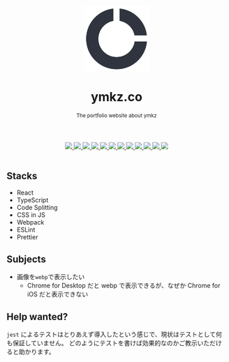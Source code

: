 <div align="center">
  <img src="docs/logo.png" width="150px">
  <h1 align="center">ymkz.co</h1>
  <sup align="center">The portfolio website about ymkz</sup>
  <br />
  <br />
  <br />
</div>
<p align="center">
  <a href="https://circleci.com/gh/ymkz/ymkz.co">
    <img src="https://flat.badgen.net/circleci/github/ymkz/ymkz.co">
  </a>
  <a href="https://github.com/Microsoft/TypeScript">
    <img src="https://flat.badgen.net/badge/powered%20by/TypeScript/294E80">
  </a>
  <a href="https://eslint.org/">
    <img src="https://flat.badgen.net/badge/lint%20with/eslint/4b32c3">
  </a>
  <a href="https://prettier.io/">
    <img src="https://flat.badgen.net/badge/format%20with/prettier/ff69b4">
  </a>
  <a href="https://emotion.sh/">
    <img src="https://flat.badgen.net/badge/styled%20with/emotion/48c8e8">
  </a>
  <a href="https://github.com/facebook/jest">
    <img src="https://flat.badgen.net/badge/tested%20with/jest/99424f">
  </a>
  <a href="https://codecov.io/gh/ymkz/ymkz.co">
    <img src="https://flat.badgen.net/codecov/c/github/ymkz/ymkz.co">
  </a>
  <a href="https://dashboard.cypress.io/#/projects/juwz5e/">
    <img src="https://img.shields.io/badge/cypress.io-tests-green.svg?style=flat-square">
  </a>
  <a href="https://percy.io/ymkz/ymkz.co/">
    <img src="https://flat.badgen.net/badge/percy/visual%20review/5c007b">
  </a>
  <a href="https://lgtm.com/projects/g/ymkz/ymkz.co/alerts/">
    <img src="https://img.shields.io/lgtm/alerts/g/ymkz/ymkz.co.svg?logo=lgtm&logoWidth=18&style=flat-square">
  </a>
  <a href="https://lgtm.com/projects/g/ymkz/ymkz.co/context:javascript">
    <img src="https://img.shields.io/lgtm/grade/javascript/g/ymkz/ymkz.co.svg?logo=lgtm&logoWidth=18&style=flat-square">
  </a>
  <a href="https://app.dependabot.com/accounts/ymkz/repos/141908100/">
    <img src="https://flat.badgen.net/badge/dependabot/enabled/green?icon=dependabot">
  </a>
  <br />
  <br />
</p>

## Stacks

- React
- TypeScript
- Code Splitting
- CSS in JS
- Webpack
- ESLint
- Prettier

## Subjects

- 画像を`webp`で表示したい
  - Chrome for Desktop だと webp で表示できるが、なぜか Chrome for iOS だと表示できない

## Help wanted?

`jest` によるテストはとりあえず導入したという感じで、現状はテストとして何も保証していません。
どのようにテストを書けば効果的なのかご教示いただけると助かります。
